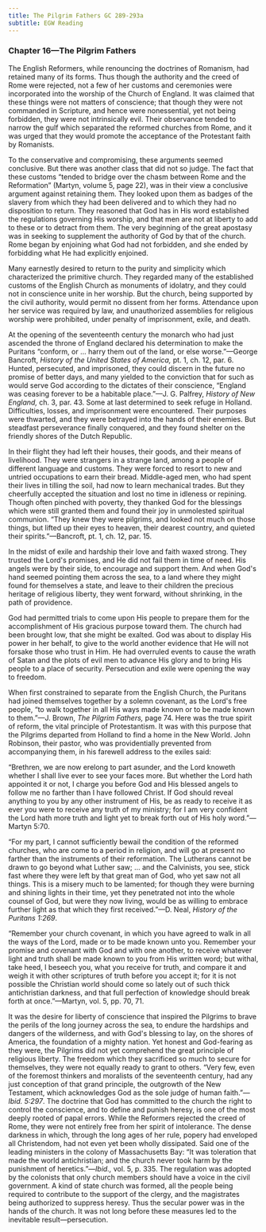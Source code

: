 ```yaml
---
title: The Pilgrim Fathers GC 289-293a
subtitle: EGW Reading
---
```


### Chapter 16—The Pilgrim Fathers

The English Reformers, while renouncing the doctrines of Romanism, had retained many of its forms. Thus though the authority and the creed of Rome were rejected, not a few of her customs and ceremonies were incorporated into the worship of the Church of England. It was claimed that these things were not matters of conscience; that though they were not commanded in Scripture, and hence were nonessential, yet not being forbidden, they were not intrinsically evil. Their observance tended to narrow the gulf which separated the reformed churches from Rome, and it was urged that they would promote the acceptance of the Protestant faith by Romanists.

To the conservative and compromising, these arguments seemed conclusive. But there was another class that did not so judge. The fact that these customs “tended to bridge over the chasm between Rome and the Reformation” (Martyn, volume 5, page 22), was in their view a conclusive argument against retaining them. They looked upon them as badges of the slavery from which they had been delivered and to which they had no disposition to return. They reasoned that God has in His word established the regulations governing His worship, and that men are not at liberty to add to these or to detract from them. The very beginning of the great apostasy was in seeking to supplement the authority of God by that of the church. Rome began by enjoining what God had not forbidden, and she ended by forbidding what He had explicitly enjoined.

Many earnestly desired to return to the purity and simplicity which characterized the primitive church. They regarded many of the established customs of the English Church as monuments of idolatry, and they could not in conscience unite in her worship. But the church, being supported by the civil authority, would permit no dissent from her forms. Attendance upon her service was required by law, and unauthorized assemblies for religious worship were prohibited, under penalty of imprisonment, exile, and death.

At the opening of the seventeenth century the monarch who had just ascended the throne of England declared his determination to make the Puritans “conform, or ... harry them out of the land, or else worse.”—George Bancroft, _History of the United States of America,_ pt. 1, ch. 12, par. 6. Hunted, persecuted, and imprisoned, they could discern in the future no promise of better days, and many yielded to the conviction that for such as would serve God according to the dictates of their conscience, “England was ceasing forever to be a habitable place.”—J. G. Palfrey, _History of New England,_ ch. 3, par. 43. Some at last determined to seek refuge in Holland. Difficulties, losses, and imprisonment were encountered. Their purposes were thwarted, and they were betrayed into the hands of their enemies. But steadfast perseverance finally conquered, and they found shelter on the friendly shores of the Dutch Republic.

In their flight they had left their houses, their goods, and their means of livelihood. They were strangers in a strange land, among a people of different language and customs. They were forced to resort to new and untried occupations to earn their bread. Middle-aged men, who had spent their lives in tilling the soil, had now to learn mechanical trades. But they cheerfully accepted the situation and lost no time in idleness or repining. Though often pinched with poverty, they thanked God for the blessings which were still granted them and found their joy in unmolested spiritual communion. “They knew they were pilgrims, and looked not much on those things, but lifted up their eyes to heaven, their dearest country, and quieted their spirits.”—Bancroft, pt. 1, ch. 12, par. 15.

In the midst of exile and hardship their love and faith waxed strong. They trusted the Lord's promises, and He did not fail them in time of need. His angels were by their side, to encourage and support them. And when God's hand seemed pointing them across the sea, to a land where they might found for themselves a state, and leave to their children the precious heritage of religious liberty, they went forward, without shrinking, in the path of providence.

God had permitted trials to come upon His people to prepare them for the accomplishment of His gracious purpose toward them. The church had been brought low, that she might be exalted. God was about to display His power in her behalf, to give to the world another evidence that He will not forsake those who trust in Him. He had overruled events to cause the wrath of Satan and the plots of evil men to advance His glory and to bring His people to a place of security. Persecution and exile were opening the way to freedom.

When first constrained to separate from the English Church, the Puritans had joined themselves together by a solemn covenant, as the Lord's free people, “to walk together in all His ways made known or to be made known to them.”—J. Brown, _The Pilgrim Fathers,_ page 74. Here was the true spirit of reform, the vital principle of Protestantism. It was with this purpose that the Pilgrims departed from Holland to find a home in the New World. John Robinson, their pastor, who was providentially prevented from accompanying them, in his farewell address to the exiles said:

“Brethren, we are now erelong to part asunder, and the Lord knoweth whether I shall live ever to see your faces more. But whether the Lord hath appointed it or not, I charge you before God and His blessed angels to follow me no farther than I have followed Christ. If God should reveal anything to you by any other instrument of His, be as ready to receive it as ever you were to receive any truth of my ministry; for I am very confident the Lord hath more truth and light yet to break forth out of His holy word.”—Martyn 5:70.

“For my part, I cannot sufficiently bewail the condition of the reformed churches, who are come to a period in religion, and will go at present no farther than the instruments of their reformation. The Lutherans cannot be drawn to go beyond what Luther saw; ... and the Calvinists, you see, stick fast where they were left by that great man of God, who yet saw not all things. This is a misery much to be lamented; for though they were burning and shining lights in their time, yet they penetrated not into the whole counsel of God, but were they now living, would be as willing to embrace further light as that which they first received.”—D. Neal, _History of the Puritans 1:269_.

“Remember your church covenant, in which you have agreed to walk in all the ways of the Lord, made or to be made known unto you. Remember your promise and covenant with God and with one another, to receive whatever light and truth shall be made known to you from His written word; but withal, take heed, I beseech you, what you receive for truth, and compare it and weigh it with other scriptures of truth before you accept it; for it is not possible the Christian world should come so lately out of such thick antichristian darkness, and that full perfection of knowledge should break forth at once.”—Martyn, vol. 5, pp. 70, 71.

It was the desire for liberty of conscience that inspired the Pilgrims to brave the perils of the long journey across the sea, to endure the hardships and dangers of the wilderness, and with God's blessing to lay, on the shores of America, the foundation of a mighty nation. Yet honest and God-fearing as they were, the Pilgrims did not yet comprehend the great principle of religious liberty. The freedom which they sacrificed so much to secure for themselves, they were not equally ready to grant to others. “Very few, even of the foremost thinkers and moralists of the seventeenth century, had any just conception of that grand principle, the outgrowth of the New Testament, which acknowledges God as the sole judge of human faith.”—_Ibid. 5:297_. The doctrine that God has committed to the church the right to control the conscience, and to define and punish heresy, is one of the most deeply rooted of papal errors. While the Reformers rejected the creed of Rome, they were not entirely free from her spirit of intolerance. The dense darkness in which, through the long ages of her rule, popery had enveloped all Christendom, had not even yet been wholly dissipated. Said one of the leading ministers in the colony of Massachusetts Bay: “It was toleration that made the world antichristian; and the church never took harm by the punishment of heretics.”—_Ibid.,_ vol. 5, p. 335. The regulation was adopted by the colonists that only church members should have a voice in the civil government. A kind of state church was formed, all the people being required to contribute to the support of the clergy, and the magistrates being authorized to suppress heresy. Thus the secular power was in the hands of the church. It was not long before these measures led to the inevitable result—persecution.